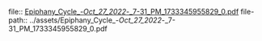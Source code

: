 file:: [Epiphany_Cycle_-_Oct_27_2022_-_7-31_PM_1733345955829_0.pdf](../assets/Epiphany_Cycle_-_Oct_27_2022_-_7-31_PM_1733345955829_0.pdf)
file-path:: ../assets/Epiphany_Cycle_-_Oct_27_2022_-_7-31_PM_1733345955829_0.pdf
